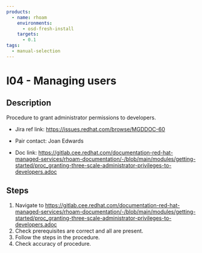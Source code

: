 ```yaml
---
products:
  - name: rhoam
    environments:
      - osd-fresh-install
    targets:
      - 0.1
tags:
  - manual-selection
---
```


# I04 - Managing users

## Description

Procedure to grant administrator permissions to developers.

- Jira ref link: https://issues.redhat.com/browse/MGDDOC-60

- Pair contact: Joan Edwards

* Doc link: https://gitlab.cee.redhat.com/documentation-red-hat-managed-services/rhoam-documentation/-/blob/main/modules/getting-started/proc_granting-three-scale-administrator-privileges-to-developers.adoc

## Steps

1. Navigate to https://gitlab.cee.redhat.com/documentation-red-hat-managed-services/rhoam-documentation/-/blob/main/modules/getting-started/proc_granting-three-scale-administrator-privileges-to-developers.adoc
2. Check prerequisites are correct and all are present.
3. Follow the steps in the procedure.
4. Check accuracy of procedure.
